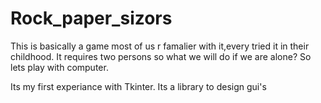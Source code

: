 # Rock_paper_sizors




This is basically a game most of us r famalier with  it,every tried it in their childhood.
It requires two persons so what we will do if we are alone?
So lets play with computer.




Its my first experiance with Tkinter. Its a library to design gui's

